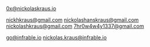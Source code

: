 0x@nickolaskraus.io

nickhkraus@gmail.com
nickolashanskraus@gmail.com
nickolashkraus@gmail.com
7hr0w4w4y1337@gmail.com

go@infrable.io
nickolas.kraus@infrable.io
